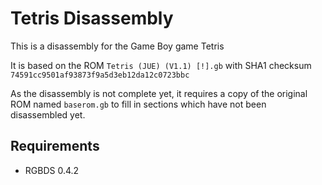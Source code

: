 # Tetris Disassembly

This is a disassembly for the Game Boy game Tetris

It is based on the ROM `Tetris (JUE) (V1.1) [!].gb` with SHA1 checksum `74591cc9501af93873f9a5d3eb12da12c0723bbc`

As the disassembly is not complete yet, it requires a copy of the original ROM named `baserom.gb` to fill in sections which have not been disassembled yet.

## Requirements

* RGBDS 0.4.2
